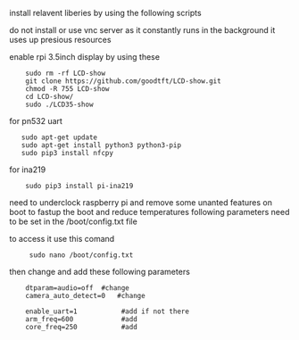 install relavent liberies by using the following scripts


do not install or use vnc server as it constantly runs in the background it uses up presious resources


enable rpi 3.5inch display by using these 

        sudo rm -rf LCD-show
        git clone https://github.com/goodtft/LCD-show.git
        chmod -R 755 LCD-show
        cd LCD-show/
        sudo ./LCD35-show  


for pn532 uart 

       sudo apt-get update
       sudo apt-get install python3 python3-pip
       sudo pip3 install nfcpy


for  ina219 

        sudo pip3 install pi-ina219

need to underclock raspberry pi and remove some unanted features on boot to fastup the boot and reduce temperatures
following parameters need to be set in the /boot/config.txt file 

to access it use this comand

         sudo nano /boot/config.txt

then change and add these following parameters

        dtparam=audio=off  #change
        camera_auto_detect=0   #change

        enable_uart=1           #add if not there
        arm_freq=600            #add
        core_freq=250           #add
